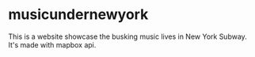 # musicundernewyork
This is a website showcase the busking music lives in New York Subway. 
It's made with mapbox api. 
